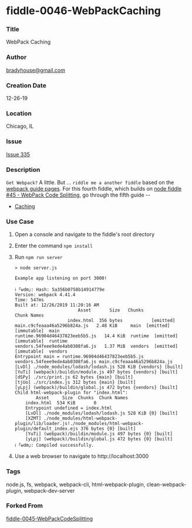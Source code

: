 fiddle-0046-WebPackCaching
======

### Title <a name="title"></a>

WebPack Caching


### Author <a name="author"></a>

bradyhouse@gmail.com


### Creation Date <a name="creation-date"></a>

12-26-19


### Location <a name="location"></a>

Chicago, IL


### Issue <a name="issue"></a>

[Issue 335](https://github.com/bradyhouse/house/issues/335)


### Description <a name="description"></a>

`Get Webpack?` A little. But ... `riddle me a another fiddle` based on the [webpack guide pages](https://webpack.js.org/guides). For this fourth fiddle, which builds on [node fiddle #45 - WebPack Code Splitting](../fiddle-0045-WebPackCodeSplitting), go through the fifth guide -- 

*   [Caching](https://webpack.js.org/guides/caching/)


### Use Case<a name="use-case"></a>

1.  Open a console and navigate to the fiddle's root directory
2.  Enter the command `npm install`
3.  Run `npm run server`

        > node server.js

        Example app listening on port 3000!

        ℹ ｢wdm｣: Hash: 5a356b0758b14914779e
        Version: webpack 4.41.4
        Time: 547ms
        Built at: 12/26/2019 11:20:16 AM
                                Asset       Size   Chunks                         Chunk Names
                            index.html  356 bytes           [emitted]
        main.c9cfeaaa46a5296b824a.js   2.48 KiB     main  [emitted] [immutable]  main
        runtime.96904d46437823eeb5b5.js   14.4 KiB  runtime  [emitted] [immutable]  runtime
        vendors.54feee9ede4ab0308fa6.js   1.37 MiB  vendors  [emitted] [immutable]  vendors
        Entrypoint main = runtime.96904d46437823eeb5b5.js vendors.54feee9ede4ab0308fa6.js main.c9cfeaaa46a5296b824a.js
        [LvDl] ./node_modules/lodash/lodash.js 528 KiB {vendors} [built]
        [YuTi] (webpack)/buildin/module.js 497 bytes {vendors} [built]
        [dSPy] ./src/print.js 62 bytes {main} [built]
        [tjUo] ./src/index.js 312 bytes {main} [built]
        [yLpj] (webpack)/buildin/global.js 472 bytes {vendors} [built]
        Child html-webpack-plugin for "index.html":
                Asset     Size  Chunks  Chunk Names
            index.html  534 KiB       0
            Entrypoint undefined = index.html
            [LvDl] ./node_modules/lodash/lodash.js 528 KiB {0} [built]
            [XZMT] ./node_modules/html-webpack-plugin/lib/loader.js!./node_modules/html-webpack-plugin/default_index.ejs 376 bytes {0} [built]
            [YuTi] (webpack)/buildin/module.js 497 bytes {0} [built]
            [yLpj] (webpack)/buildin/global.js 472 bytes {0} [built]
        ℹ ｢wdm｣: Compiled successfully.

4.  Use a web browser to navigate to http://localhost:3000


### Tags <a name="tags"></a>

node.js, fs, webpack, webpack-cli, html-webpack-plugin, clean-webpack-plugin, webpack-dev-server


### Forked From

[fiddle-0045-WebPackCodeSplitting](../fiddle-0045-WebPackCodeSplitting)
